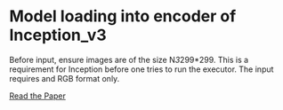 # Model loading into encoder of Inception_v3

Before input, ensure images are of the size N*3*299*299. 
This is a requirement for Inception before one tries to run the executor. The input requires and RGB format only.

[Read the Paper](https://arxiv.org/abs/1512.00567)
